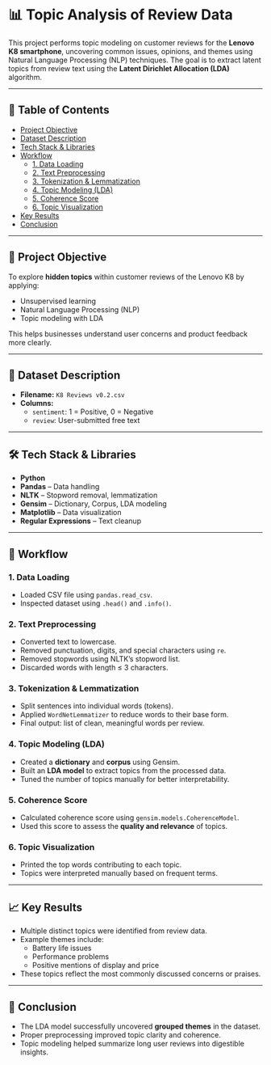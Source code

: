 # 📊 Topic Analysis of Review Data

This project performs topic modeling on customer reviews for the **Lenovo K8 smartphone**, uncovering common issues, opinions, and themes using Natural Language Processing (NLP) techniques. The goal is to extract latent topics from review text using the **Latent Dirichlet Allocation (LDA)** algorithm.

---

## 📑 Table of Contents
- [Project Objective](#project-objective)
- [Dataset Description](#dataset-description)
- [Tech Stack & Libraries](#tech-stack--libraries)
- [Workflow](#workflow)
  - [1. Data Loading](#1-data-loading)
  - [2. Text Preprocessing](#2-text-preprocessing)
  - [3. Tokenization & Lemmatization](#3-tokenization--lemmatization)
  - [4. Topic Modeling (LDA)](#4-topic-modeling-lda)
  - [5. Coherence Score](#5-coherence-score)
  - [6. Topic Visualization](#6-topic-visualization)
- [Key Results](#key-results)
- [Conclusion](#conclusion)

---

## 🎯 Project Objective

To explore **hidden topics** within customer reviews of the Lenovo K8 by applying:
- Unsupervised learning
- Natural Language Processing (NLP)
- Topic modeling with LDA

This helps businesses understand user concerns and product feedback more clearly.

---

## 📄 Dataset Description

- **Filename:** `K8 Reviews v0.2.csv`
- **Columns:**
  - `sentiment`: 1 = Positive, 0 = Negative
  - `review`: User-submitted free text

---

## 🛠️ Tech Stack & Libraries

- **Python**
- **Pandas** – Data handling
- **NLTK** – Stopword removal, lemmatization
- **Gensim** – Dictionary, Corpus, LDA modeling
- **Matplotlib** – Data visualization
- **Regular Expressions** – Text cleanup

---

## 🔁 Workflow

### 1. Data Loading
- Loaded CSV file using `pandas.read_csv`.
- Inspected dataset using `.head()` and `.info()`.

### 2. Text Preprocessing
- Converted text to lowercase.
- Removed punctuation, digits, and special characters using `re`.
- Removed stopwords using NLTK’s stopword list.
- Discarded words with length ≤ 3 characters.

### 3. Tokenization & Lemmatization
- Split sentences into individual words (tokens).
- Applied `WordNetLemmatizer` to reduce words to their base form.
- Final output: list of clean, meaningful words per review.

### 4. Topic Modeling (LDA)
- Created a **dictionary** and **corpus** using Gensim.
- Built an **LDA model** to extract topics from the processed data.
- Tuned the number of topics manually for better interpretability.

### 5. Coherence Score
- Calculated coherence score using `gensim.models.CoherenceModel`.
- Used this score to assess the **quality and relevance** of topics.

### 6. Topic Visualization
- Printed the top words contributing to each topic.
- Topics were interpreted manually based on frequent terms.

---

## 📈 Key Results

- Multiple distinct topics were identified from review data.
- Example themes include:
  - Battery life issues
  - Performance problems
  - Positive mentions of display and price
- These topics reflect the most commonly discussed concerns or praises.

---

## 📌 Conclusion

- The LDA model successfully uncovered **grouped themes** in the dataset.
- Proper preprocessing improved topic clarity and coherence.
- Topic modeling helped summarize long user reviews into digestible insights.
